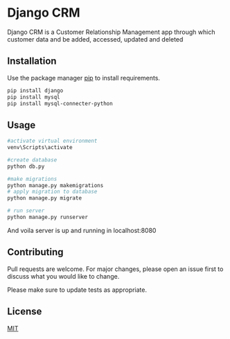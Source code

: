 # Django CRM

Django CRM is a Customer Relationship Management app through which customer data and be added, accessed, updated and deleted

## Installation

Use the package manager [pip](https://pip.pypa.io/en/stable/) to install requirements.

```bash
pip install django
pip install mysql
pip install mysql-connecter-python
```

## Usage
```bash
#activate virtual environment
venv\Scripts\activate
```
```python
#create database
python db.py

#make migrations
python manage.py makemigrations
# apply migration to database
python manage.py migrate

# run server
python manage.py runserver
```
And voila server is up and running in localhost:8080
## Contributing

Pull requests are welcome. For major changes, please open an issue first
to discuss what you would like to change.

Please make sure to update tests as appropriate.

## License

[MIT](https://choosealicense.com/licenses/mit/)